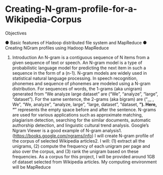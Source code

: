 # Creating-N-gram-profile-for-a-Wikipedia-Corpus

Objectives

● Basic features of Hadoop distributed file system and MapReduce
● Creating NGram profiles using Hadoop MapReduce

1. Introduction
An N-gram is a contiguous sequence of N items from a given sequence of text or speech. An N-gram model is a type of probabilistic language model for predicting 
the next item in such a sequence in the form of a (n-1). N-gram models are widely used in statistical natural language processing. In speech recognition, phonemes
and sequence of phonemes are modeled using a N-gram distribution. For sequences of words, the 1-grams (aka unigram) generated from “We analyze large dataset” are 
(“We”, “analyze”, “large”, “dataset”). For the same sentence, the 2-grams (aka bigram) are (“__ , We”, “We, analyze”, “analyze, large”, “large, dataset”, “dataset, __”). 
Here, “__” represents the empty space before and after the sentence. N-grams are used for various applications such as approximate matching, plagiarism detection, 
searching for the similar documents, automatic authorship detection, and linguistic cultural trend analysis. Google’s Ngram Viewer is a good example of N-gram analysis1. 
(https://books.google.com/ngrams/info)
I will create N-gram profile of the corpus of selected Wikipedia articles2.
I will: (1) extract all the unigrams,
(2) compute the frequency of each unigram per page and also over the corpus, and 
(3) rank the unigram based on these frequencies. As a corpus for this project, I will be provided around 1GB of dataset selected from Wikipedia articles.
My computing environment will be MapReduce

